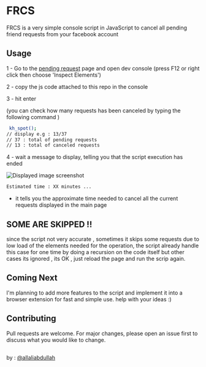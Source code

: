 # FRCS

FRCS is a very simple console script in JavaScript to cancel all pending friend requests from your facebook account

## Usage

1 - Go to the [pending request](https://web.facebook.com/friends/requests/?fcref=jwl&outgoing=1) page and open dev console (press F12 or right click then choose 'Inspect Elements')

2 - copy the js code attached to this repo in the console 

3 - hit enter

(you can check how many requests has been canceled by typing the following command )

```bash
 kh_spot();
// display e.g : 13/37 
// 37 : total of pending requests
// 13 : total of canceled requests 
```


4 - wait a message to display, telling you that the script execution has ended

![Displayed image screenshot](https://i.ibb.co/47RZS1D/script-me.png)


```bash
Estimated time : XX minutes ...
```
* it tells you the approximate time needed to cancel all the current requests displayed in the main page

## SOME ARE SKIPPED !!
since the script not very accurate , sometimes it skips some requests due to low load of the elements needed for the operation, the script already handle this case for one time by doing a recursion on the code itself but other cases its ignored ,
its OK , just reload the page and run the scrip again.

## Coming Next
I'm planning to add more features to the script and implement it into a browser extension for fast and simple use.
help with your ideas :)

## Contributing
Pull requests are welcome. For major changes, please open an issue first to discuss what you would like to change.

##
by : [@allaliabdullah](https://twitter.com/AllaliAbdullah)
 
